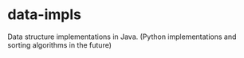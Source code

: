 # data-impls
Data structure implementations in Java. (Python implementations and sorting algorithms in the future)
